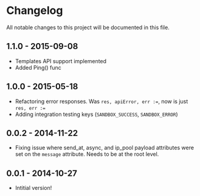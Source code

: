# Changelog

All notable changes to this project will be documented in this file.

## 1.1.0 - 2015-09-08

* Templates API support implemented
* Added Ping() func

## 1.0.0 - 2015-05-18

* Refactoring error responses. Was `res, apiError, err :=`, now is just `res, err :=`
* Adding integration testing keys (`SANDBOX_SUCCESS`, `SANDBOX_ERROR`)

## 0.0.2 - 2014-11-22

* Fixing issue where send_at, async, and ip_pool payload attributes were set on the `message` attribute. Needs to be at the root level.

## 0.0.1 - 2014-10-27

* Intitial version!
